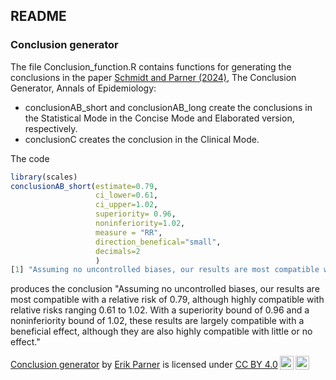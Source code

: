 ## README

### Conclusion generator

The file Conclusion_function.R contains functions for generating the conclusions in the paper [Schmidt and Parner (2024)](https://www.sciencedirect.com/science/article/pii/S1047279724001042), The Conclusion Generator, Annals of Epidemiology:

* conclusionAB_short and conclusionAB_long create the conclusions in the Statistical Mode in the Concise Mode and Elaborated version, respectively.
* conclusionC creates the conclusion in the Clinical Mode.

The code 

``` r
library(scales)
conclusionAB_short(estimate=0.79,
                   ci_lower=0.61,
                   ci_upper=1.02,
                   superiority= 0.96,
                   noninferiority=1.02,
                   measure = "RR",
                   direction_benefical="small",
                   decimals=2
                   )
[1] "Assuming no uncontrolled biases, our results are most compatible with a relative risk of 0.79, although highly compatible with relative risks ranging 0.61 to 1.02. With a superiority bound of 0.96 and a noninferiority bound of 1.02, these results are largely compatible with a beneficial effect, although they are also highly compatible with little or no effect."                   
```

produces the conclusion "Assuming no uncontrolled biases, our results are most compatible with a relative risk of 0.79, although highly compatible with relative risks ranging 0.61 to 1.02. With a superiority bound of 0.96 and a noninferiority bound of 1.02, these results are largely compatible with a beneficial effect, although they are also highly compatible with little or no effect." 

<p xmlns:cc="http://creativecommons.org/ns#" xmlns:dct="http://purl.org/dc/terms/"><a property="dct:title" rel="cc:attributionURL" href="https://github.com/erikparner/conclusion_generator">Conclusion generator</a> by <a rel="cc:attributionURL dct:creator" property="cc:attributionName" href="https://www.au.dk/vis/person/parner@ph.au.dk">Erik Parner</a> is licensed under <a href="http://creativecommons.org/licenses/by/4.0/?ref=chooser-v1" target="_blank" rel="license noopener noreferrer" style="display:inline-block;">CC BY 4.0<img style="height:22px!important;margin-left:3px;vertical-align:text-bottom;" src="https://mirrors.creativecommons.org/presskit/icons/cc.svg?ref=chooser-v1"><img style="height:22px!important;margin-left:3px;vertical-align:text-bottom;" src="https://mirrors.creativecommons.org/presskit/icons/by.svg?ref=chooser-v1"></a></p>